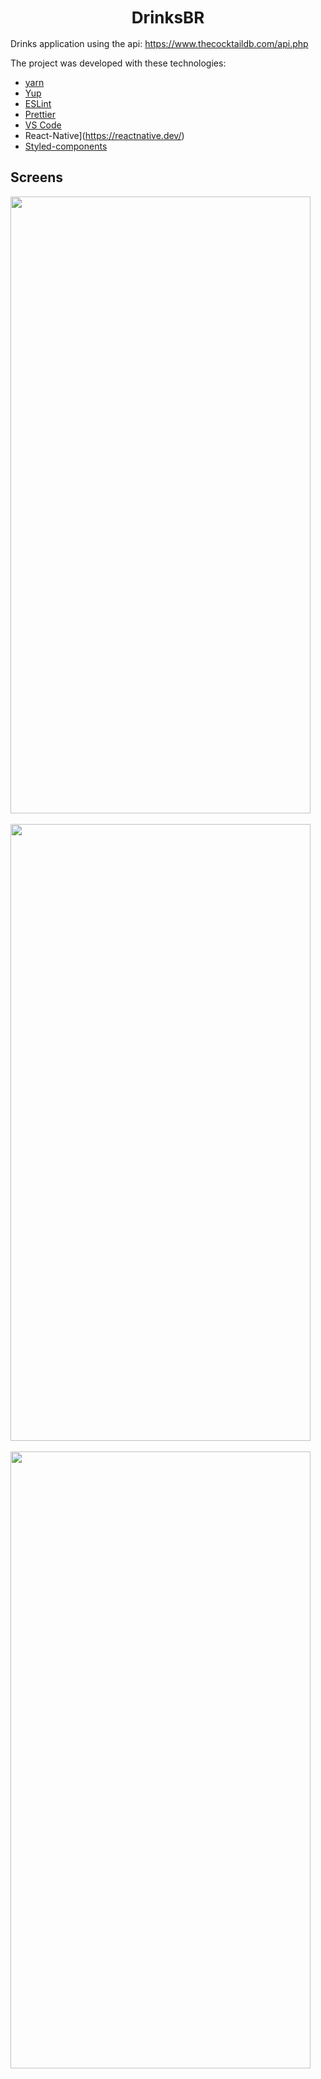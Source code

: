 <h1 align="center" style="font-size: 26;" >
   DrinksBR
</h1>

Drinks application using the api: https://www.thecocktaildb.com/api.php

The project was developed with these technologies:

-  [yarn](https://yarnpkg.com/)
-  [Yup](https://www.npmjs.com/package/yup)
-  [ESLint](https://eslint.org/)
-  [Prettier](https://prettier.io/)
-  [VS Code](https://code.visualstudio.com/)
-  React-Native](https://reactnative.dev/)
-  [Styled-components](https://styled-components.com/)

## Screens


<div style="flex-direction: row">
  <img src="assets/image1.png" height="987" width="480">

  <br />
  <br />

  <img src="assets/image2.png" height="987" width="480">

  <br />
  <br />

  <img src="assets/image3.png" height="987" width="480">
</div>
